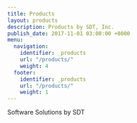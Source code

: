 ```yaml
---
title: Products
layout: products
description: Products by SDT, Inc.
publish_date: 2017-11-01 03:00:00 +0000
menu:
  navigation:
    identifier: _products
    url: "/products/"
    weight: 4
  footer:
    identifier: _products
    url: "/products/"
    weight: 1
---
```

Software Solutions by SDT
